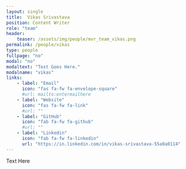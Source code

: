 ```yaml
---
layout: single
title:  Vikas Srivastava
position: Content Writer
role: "team"
header:
    teaser: /assets/img/people/mvr_team_vikas.png
permalink: /people/vikas
type: people
fullpage: "no"
modal: "no"
modaltext: "Text Goes Here."
modalname: "vikas"
links:
    - label: "Email"
      icon: "fas fa-fw fa-envelope-square"
      #url: mailto:entermailhere
    - label: "Website"
      icon: "fas fa-fw fa-link"
      #url: ""
    - label: "GitHub"
      icon: "fab fa-fw fa-github"
      #url: ""
    - label: "Linkedin"
      icon: "fab fa-fw fa-linkedin"
      url: "https://in.linkedin.com/in/vikas-srivastava-55a0a0114"
---
```


Text Here


